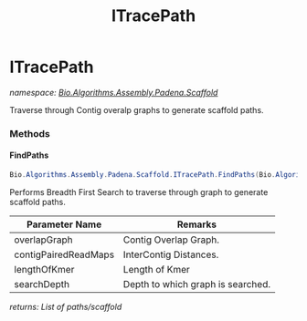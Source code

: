 ﻿---
title: ITracePath
---

# ITracePath
_namespace: [Bio.Algorithms.Assembly.Padena.Scaffold](N-Bio.Algorithms.Assembly.Padena.Scaffold.html)_

Traverse through Contig overalp graphs to generate scaffold paths.

### Methods

#### FindPaths
```csharp
Bio.Algorithms.Assembly.Padena.Scaffold.ITracePath.FindPaths(Bio.Algorithms.Assembly.Padena.Scaffold.ContigOverlapGraph.ContigGraph,Bio.Algorithms.Assembly.Padena.Scaffold.ContigMatePairs,System.Int32,System.Int32)
```
Performs Breadth First Search to traverse through graph to generate scaffold paths.

|Parameter Name|Remarks|
|--------------|-------|
|overlapGraph|Contig Overlap Graph.|
|contigPairedReadMaps|InterContig Distances.|
|lengthOfKmer|Length of Kmer|
|searchDepth|Depth to which graph is searched.|

_returns: List of paths/scaffold_




